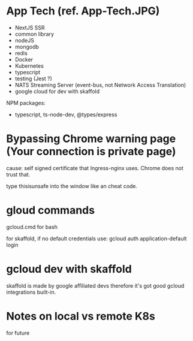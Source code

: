 # App Tech (ref. App-Tech.JPG)

- NextJS SSR
- common library
- nodeJS
- mongodb
- redis
- Docker
- Kubernetes
- typescript
- testing (Jest ?)
- NATS Streaming Server (event-bus, not Network Access Translation)
- google cloud for dev with skaffold

NPM packages:

- typescript, ts-node-dev, @types/express

# Bypassing Chrome warning page (Your connection is private page)

cause: self signed certificate that Ingress-nginx uses. Chrome does not trust that.

type thisisunsafe into the window like an cheat code.

# gloud commands

gcloud.cmd for bash

for skaffold, if no default credentials use:
gcloud auth application-default login

# gcloud dev with skaffold

skaffold is made by google affiliated devs therefore it's got good gcloud integrations built-in.

# Notes on local vs remote K8s
for future 